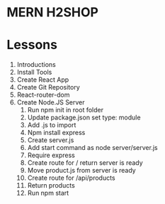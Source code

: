 # MERN H2SHOP

# Lessons

1.  Introductions
2.  Install Tools
3.  Create React App
4.  Create Git Repository
5.  React-router-dom
6.  Create Node.JS Server
    1.  Run npm init in root folder
    2.  Update package.json set type: module
    3.  Add .js to import
    4.  Npm install express
    5.  Create server.js
    6.  Add start command as node server/server.js
    7.  Require express
    8.  Create route for / return server is ready
    9.  Move product.js from server is ready
    10. Create route for /api/products
    11. Return products
    12. Run npm start
